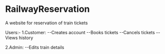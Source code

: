 # RailwayReservation

A website for reservation of train tickets

Users:-
1.Customer:
--Creates account
--Books tickets
--Cancels tickets
--Views history

2.Admin:
--Edits train details
